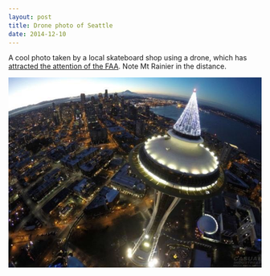 ```yaml
---
layout: post
title: Drone photo of Seattle
date: 2014-12-10
---
```


A cool photo taken by a local skateboard shop using a drone, which has [attracted the attention of the FAA](http://www.geekwire.com/2014/drone-takes-epic-holiday-photo-flying-above-seattles-space-needle/). Note Mt Rainier in the distance.

![](/img/IMG_5071.jpg)
